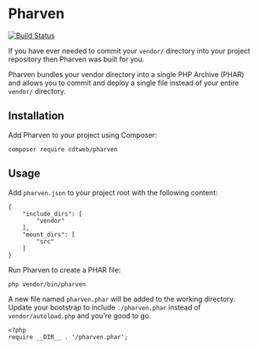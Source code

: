 Pharven
=======

[![Build
Status](https://travis-ci.org/cdtweb/pharven.svg?branch=master)](https://travis-ci.org/cdtweb/pharven)

If you have ever needed to commit your `vendor/` directory into your project repository then Pharven was built for you.

Pharven bundles your vendor directory into a single PHP Archive (PHAR) and allows you to
commit and deploy a single file instead of your entire `vendor/` directory.
 
 
## Installation

Add Pharven to your project using Composer:

    composer require cdtweb/pharven
    

## Usage

Add `pharven.json` to your project root with the following content:

    {
        "include_dirs": [
            "vendor"
        ],
        "mount_dirs": [
            "src"
        ]
    }
    
Run Pharven to create a PHAR file:

    php vendor/bin/pharven
    
A new file named `pharven.phar` will be added to the working directory. Update your bootstrap to include `./pharven.phar` instead of `vendor/autoload.php` and you're good to go.

    <?php
    require __DIR__ . '/pharven.phar';
